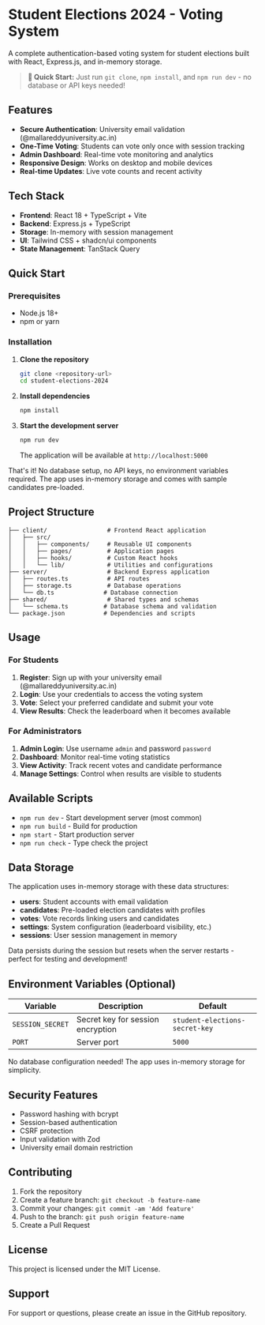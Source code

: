 # Student Elections 2024 - Voting System

A complete authentication-based voting system for student elections built with React, Express.js, and in-memory storage.

> **🚀 Quick Start:** Just run `git clone`, `npm install`, and `npm run dev` - no database or API keys needed!

## Features

- **Secure Authentication**: University email validation (@mallareddyuniversity.ac.in)
- **One-Time Voting**: Students can vote only once with session tracking
- **Admin Dashboard**: Real-time vote monitoring and analytics
- **Responsive Design**: Works on desktop and mobile devices
- **Real-time Updates**: Live vote counts and recent activity

## Tech Stack

- **Frontend**: React 18 + TypeScript + Vite
- **Backend**: Express.js + TypeScript  
- **Storage**: In-memory with session management
- **UI**: Tailwind CSS + shadcn/ui components
- **State Management**: TanStack Query

## Quick Start

### Prerequisites

- Node.js 18+ 
- npm or yarn

### Installation

1. **Clone the repository**
   ```bash
   git clone <repository-url>
   cd student-elections-2024
   ```

2. **Install dependencies**
   ```bash
   npm install
   ```

3. **Start the development server**
   ```bash
   npm run dev
   ```

   The application will be available at `http://localhost:5000`

That's it! No database setup, no API keys, no environment variables required. The app uses in-memory storage and comes with sample candidates pre-loaded.

## Project Structure

```
├── client/                 # Frontend React application
│   ├── src/
│   │   ├── components/     # Reusable UI components
│   │   ├── pages/          # Application pages
│   │   ├── hooks/          # Custom React hooks
│   │   └── lib/            # Utilities and configurations
├── server/                 # Backend Express application
│   ├── routes.ts           # API routes
│   ├── storage.ts          # Database operations
│   └── db.ts              # Database connection
├── shared/                 # Shared types and schemas
│   └── schema.ts          # Database schema and validation
└── package.json           # Dependencies and scripts
```

## Usage

### For Students

1. **Register**: Sign up with your university email (@mallareddyuniversity.ac.in)
2. **Login**: Use your credentials to access the voting system
3. **Vote**: Select your preferred candidate and submit your vote
4. **View Results**: Check the leaderboard when it becomes available

### For Administrators

1. **Admin Login**: Use username `admin` and password `password`
2. **Dashboard**: Monitor real-time voting statistics
3. **View Activity**: Track recent votes and candidate performance
4. **Manage Settings**: Control when results are visible to students

## Available Scripts

- `npm run dev` - Start development server (most common)
- `npm run build` - Build for production
- `npm start` - Start production server
- `npm run check` - Type check the project

## Data Storage

The application uses in-memory storage with these data structures:

- **users**: Student accounts with email validation
- **candidates**: Pre-loaded election candidates with profiles
- **votes**: Vote records linking users and candidates
- **settings**: System configuration (leaderboard visibility, etc.)
- **sessions**: User session management in memory

Data persists during the session but resets when the server restarts - perfect for testing and development!

## Environment Variables (Optional)

| Variable | Description | Default |
|----------|-------------|---------|
| `SESSION_SECRET` | Secret key for session encryption | `student-elections-secret-key` |
| `PORT` | Server port | `5000` |

No database configuration needed! The app uses in-memory storage for simplicity.

## Security Features

- Password hashing with bcrypt
- Session-based authentication
- CSRF protection
- Input validation with Zod
- University email domain restriction

## Contributing

1. Fork the repository
2. Create a feature branch: `git checkout -b feature-name`
3. Commit your changes: `git commit -am 'Add feature'`
4. Push to the branch: `git push origin feature-name`
5. Create a Pull Request

## License

This project is licensed under the MIT License.

## Support

For support or questions, please create an issue in the GitHub repository.